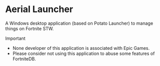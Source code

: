 # Aerial Launcher

A Windows desktop application (based on Potato Launcher) to manage things on Fortnite STW.

> [!IMPORTANT]
>
> - None developer of this application is associated with Epic Games.
> - Please consider not using this application to abuse some features of FortniteDB.
